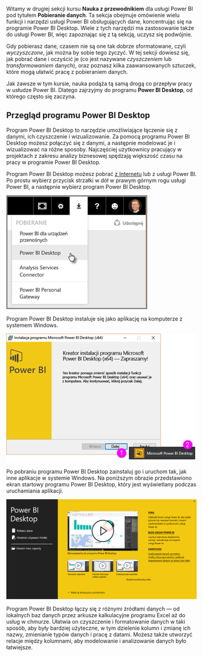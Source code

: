 Witamy w drugiej sekcji kursu **Nauka z przewodnikiem** dla usługi Power BI pod tytułem **Pobieranie danych**. Ta sekcja obejmuje omówienie wielu funkcji i narzędzi usługi Power BI obsługujących dane, koncentrując się na programie Power BI Desktop. Wiele z tych narzędzi ma zastosowanie także do usługi Power BI, więc zapoznając się z tą sekcją, uczysz się podwójnie.

Gdy pobierasz dane, czasem nie są one tak dobrze sformatowane, czyli *wyczyszczone*, jak można by sobie tego życzyć. W tej sekcji dowiesz się, jak pobrać dane i oczyścić je (co jest nazywane *czyszczeniem* lub *transformowaniem* danych), oraz poznasz kilka zaawansowanych sztuczek, które mogą ułatwić pracę z pobieraniem danych.

Jak zawsze w tym kursie, nauka podąża tą samą drogą co przepływ pracy w usłudze Power BI. Dlatego zajrzyjmy do programu **Power BI Desktop**, od którego często się zaczyna.

## <a name="an-overview-of-power-bi-desktop"></a>Przegląd programu Power BI Desktop
Program Power BI Desktop to narzędzie umożliwiające łączenie się z danymi, ich czyszczenie i wizualizowanie. Za pomocą programu Power BI Desktop możesz połączyć się z danymi, a następnie modelować je i wizualizować na różne sposoby. Najczęściej użytkownicy pracujący w projektach z zakresu analizy biznesowej spędzają większość czasu na pracy w programie Power BI Desktop.

Program Power BI Desktop możesz pobrać [z Internetu](http://go.microsoft.com/fwlink/?LinkID=521662) lub z usługi Power BI. Po prostu wybierz przycisk strzałki w dół w prawym górnym rogu usługi Power BI, a następnie wybierz program Power BI Desktop.

![](media/1-1-overview-of-power-bi-desktop/1-1_1.png)

Program Power BI Desktop instaluje się jako aplikację na komputerze z systemem Windows.

![](media/1-1-overview-of-power-bi-desktop/1-1_2.png)

Po pobraniu programu Power BI Desktop zainstaluj go i uruchom tak, jak inne aplikacje w systemie Windows. Na poniższym obrazie przedstawiono ekran startowy programu Power BI Desktop, który jest wyświetlany podczas uruchamiania aplikacji.

![](media/1-1-overview-of-power-bi-desktop/1-1_3.png)

Program Power BI Desktop łączy się z różnymi źródłami danych — od lokalnych baz danych przez arkusze kalkulacyjne programu Excel aż do usług w chmurze. Ułatwia on czyszczenie i formatowanie danych w taki sposób, aby były bardziej użyteczne, w tym dzielenie kolumn i zmianę ich nazwy, zmienianie typów danych i pracę z datami. Możesz także utworzyć relacje między kolumnami, aby modelowanie i analizowanie danych było łatwiejsze.


